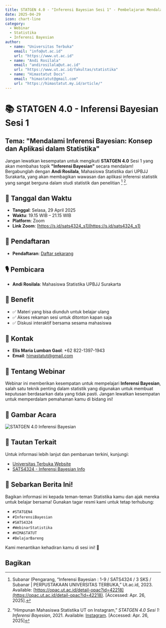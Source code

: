 ```yaml
---
title: STATGEN 4.0 - "Inferensi Bayesian Sesi 1" - Pembelajaran Mendalam tentang Statistik
date: 2025-04-29
icon: chart-line
category:
  - Webinar
  - Statistika
  - Inferensi Bayesian
author:
  - name: "Universitas Terbuka"
    email: "info@ut.ac.id"
    url: "https://www.ut.ac.id"
  - name: "Andi Rosilala"
    email: "andirosilala@ut.ac.id"
    url: "https://www.ut.ac.id/fakultas/statistika"
  - name: "Himastatut Docs"
    email: "himastatut@gmail.com"
    url: "https://himastatut.my.id/article/"
---
```


# 📚 STATGEN 4.0 - Inferensi Bayesian Sesi 1
## Tema: "Mendalami Inferensi Bayesian: Konsep dan Aplikasi dalam Statistika"

Jangan lewatkan kesempatan untuk mengikuti **STATGEN 4.0** Sesi 1 yang akan membahas topik **"Inferensi Bayesian"** secara mendalam! Bergabunglah dengan **Andi Rosilala**, Mahasiswa Statistika dari UPBJJ Surakarta, yang akan membagikan wawasan dan aplikasi inferensi statistik yang sangat berguna dalam studi statistik dan penelitian [^1] [^2].

## 📅 Tanggal dan Waktu
- **Tanggal**: Selasa, 29 April 2025
- **Waktu**: 19.15 WIB – 21.15 WIB
- **Platform**: Zoom
- **Link Zoom**: [https://s.id/sats4324_s1](https://s.id/sats4324_s1)

## 📝 Pendaftaran
- **Pendaftaran**: [Daftar sekarang](https://s.id/sats4324_s1)

## 🎙 Pembicara
- **Andi Rosilala**: Mahasiswa Statistika UPBJJ Surakarta

## 🎁 Benefit
- ✅ Materi yang bisa diunduh untuk belajar ulang
- ✅ Akses rekaman sesi untuk ditonton kapan saja
- ✅ Diskusi interaktif bersama sesama mahasiswa

## 📱 Kontak
- **Elis Maria Lumban Gaol**: +62 822-1397-1943
- **Email**: himastatut@gmail.com

## 📝 Tentang Webinar
Webinar ini memberikan kesempatan untuk mempelajari **Inferensi Bayesian**, salah satu teknik penting dalam statistik yang digunakan untuk membuat keputusan berdasarkan data yang tidak pasti. Jangan lewatkan kesempatan untuk memperdalam pemahaman kamu di bidang ini!

## 📸 Gambar Acara
![STATGEN 4.0 Inferensi Bayesian](./20250429SATS4324/poster_inferensi_bayesian.png)

## 🔗 Tautan Terkait
Untuk informasi lebih lanjut dan pembaruan terkini, kunjungi:
- [Universitas Terbuka Website](https://www.ut.ac.id)
- [SATS4324 - Inferensi Bayesian Info](https://www.ut.ac.id/fakultas/statistika)

## 📢 Sebarkan Berita Ini!
Bagikan informasi ini kepada teman-teman Statistika kamu dan ajak mereka untuk belajar bersama! Gunakan tagar resmi kami untuk tetap terhubung:
- `#STATGEN4`
- `#InferensiBayesian`
- `#SATS4324`
- `#WebinarStatistika`
- `#HIMASTATUT`
- `#BelajarBareng`

Kami menantikan kehadiran kamu di sesi ini! 🌟

## Bagikan
<Share colorful />
<GitContributors />
<GitChangelog />


[^1]: Subanar (Pengarang, “Inferensi Bayesian : 1-9 / SATS4324 / 3 SKS / Subanar | PERPUSTAKAAN UNIVERSITAS TERBUKA,” Ut.ac.id, 2023. Available: [https://opac.ut.ac.id/detail-opac?id=42218](https://opac.ut.ac.id/detail-opac?id=42218). [Accessed: Apr. 26, 2025].
[^2]: “Himpunan Mahasiswa Statistika UT on Instagram,” *STATGEN 4.0 Sesi 1: Inferensi Bayesian*, 2021. Available: [Instagram](https://www.instagram.com/p/DI5ECWHSgiH/). [Accessed: Apr. 26, 2025]


